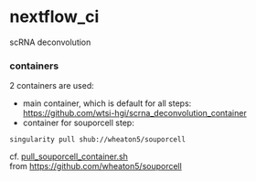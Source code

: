 # nextflow_ci

scRNA deconvolution

### containers

2 containers are used:
- main container, which is default for all steps:  
https://github.com/wtsi-hgi/scrna_deconvolution_container
-  container for souporcell step:
  ```
  singularity pull shub://wheaton5/souporcell
  ```
  cf. [pull_souporcell_container.sh](pull_souporcell_container.sh)  
  from https://github.com/wheaton5/souporcell